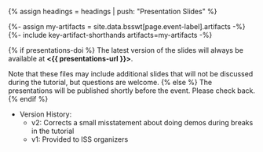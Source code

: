 {% assign headings = headings | push: "Presentation Slides" %}

{%- assign my-artifacts = site.data.bsswt[page.event-label].artifacts -%}
{%- include key-artifact-shorthands artifacts=my-artifacts -%}

{% if presentations-doi %}
The latest version of the slides will always be available at **<{{ presentations-url }}>**. 

Note that these files may include additional slides that will not be discussed during the tutorial, but questions are welcome.
{% else %}
The presentations will be published shortly before the event.  Please check back.
{% endif %}

* Version History:
  - v2: Corrects a small misstatement about doing demos during breaks in the tutorial
  - v1: Provided to ISS organizers
